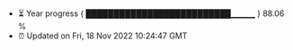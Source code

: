 - ⏳ Year progress { ██████████████████████████▁▁▁▁ } 88.06 %
- ⏰ Updated on Fri, 18 Nov 2022 10:24:47 GMT

